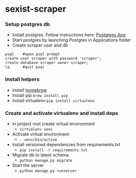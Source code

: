 # sexist-scraper

### Setup postgres db
- Install postgres. Follow instructions here: [Postgress App](https://postgresapp.com/)
- Start postgres by launching Postgres in Applications folder
- Create scraper user and db
```
psql    #open psql prompt
create user scraper with password 'scraper'; 
create database scraper owner scraper;
\q      #quit psql 
```

### Install helpers
- Install [homebrew](https://brew.sh/)
- Install pip
```brew install pip```
- Install virtualenv
```pip install virtualenv```

### Create and activate virtualenv and install deps
- In project root create virtual environment
  - ```virtualenv venv```
- Activate virtual environment
  - ```. venv/bin/active```
- Install versioned dependencies from requirements.txt
  - ```pip install -r requirements.txt```
- Migrate db to latest schema
  - ```python manage.py migrate```
- Start the server
  - ```python manage.py runserver```